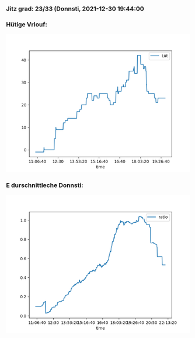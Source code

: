### Jitz grad: 23/33 (Donnsti, 2021-12-30 19:44:00

### Hütige Vrlouf:
![Graph](Today.png)

### E durschnittleche Donnsti:
![Graph](Donnsti.png)